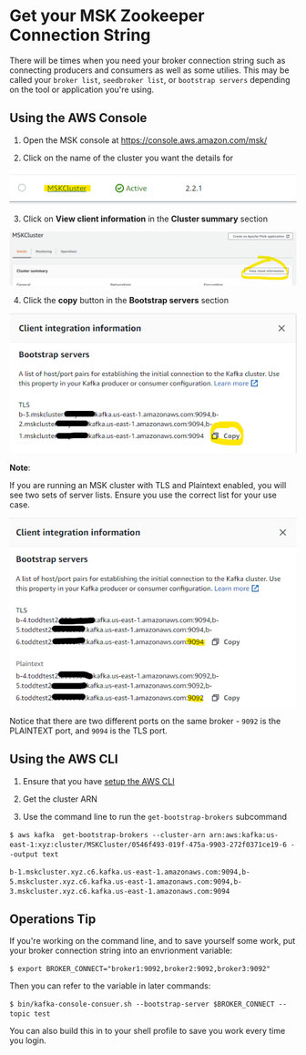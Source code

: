 # Get your MSK Zookeeper Connection String

There will be times when you need your broker connection string such as connecting producers and consumers as well as some utilies.  This may be called your `broker list`, `seedbroker list`, or `bootstrap servers` depending on the tool or application you're using.

## Using the AWS Console

1. Open the MSK console at https://console.aws.amazon.com/msk/

1. Click on the name of the cluster you want the details for

![clickcluster](_media/modules/commontasks/mskclickcluster.png)

3. Click on **View client information** in the **Cluster summary** section

![clientinfobutton](_media/modules/commontasks/mskviewclientinfobutton.png)

4. Click the **copy** button in the **Bootstrap servers** section

![brokerdata](_media/modules/commontasks/mskbrokerdata.png)


**Note**:

If you are running an MSK cluster with TLS and Plaintext enabled, you will see two sets of server lists.  Ensure you use the correct list for your use case.

![tlsexample](/_media/modules/commontasks/mskbrokerdatawithtls.png)

Notice that there are two different ports on the same broker - `9092` is the PLAINTEXT port, and `9094` is the TLS port.

## Using the AWS CLI

1. Ensure that you have [setup the AWS CLI](/modules/commontasks/setupawscli.md)

1. Get the cluster ARN

1. Use the command line to run the `get-bootstrap-brokers` subcommand

`$ aws kafka  get-bootstrap-brokers --cluster-arn arn:aws:kafka:us-east-1:xyz:cluster/MSKCluster/0546f493-019f-475a-9903-272f0371ce19-6 --output text`

`b-1.mskcluster.xyz.c6.kafka.us-east-1.amazonaws.com:9094,b-5.mskcluster.xyz.c6.kafka.us-east-1.amazonaws.com:9094,b-3.mskcluster.xyz.c6.kafka.us-east-1.amazonaws.com:9094`



## Operations Tip

If you're working on the command line, and to save yourself some work, put your broker connection string into an envrionment variable:

`$ export BROKER_CONNECT="broker1:9092,broker2:9092,broker3:9092"`

Then you can refer to the variable in later commands:

`$ bin/kafka-console-consuer.sh --bootstrap-server $BROKER_CONNECT --topic test`

You can also build this in to your shell profile to save you work every time you login.
